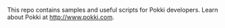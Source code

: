 This repo contains samples and useful scripts for Pokki developers. Learn about Pokki at http://www.pokki.com.
